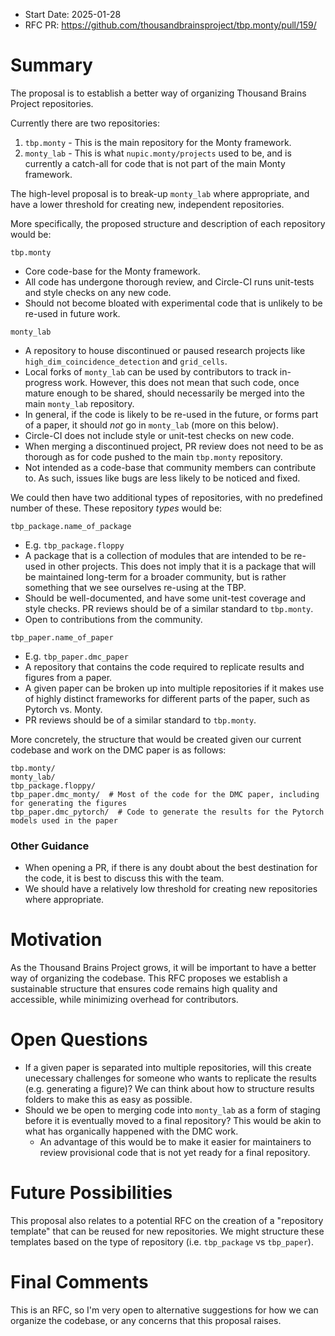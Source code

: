 - Start Date: 2025-01-28
- RFC PR: https://github.com/thousandbrainsproject/tbp.monty/pull/159/

# Summary

The proposal is to establish a better way of organizing Thousand Brains Project repositories.

Currently there are two repositories:

1. `tbp.monty` - This is the main repository for the Monty framework.
2. `monty_lab` - This is what `nupic.monty/projects` used to be, and is currently a catch-all for code that is not part of the main Monty framework.

The high-level proposal is to break-up `monty_lab` where appropriate, and have a lower threshold for creating new, independent repositories.

More specifically, the proposed structure and description of each repository would be:

`tbp.monty`
- Core code-base for the Monty framework.
- All code has undergone thorough review, and Circle-CI runs unit-tests and style checks on any new code.
- Should not become bloated with experimental code that is unlikely to be re-used in future work.

`monty_lab`
- A repository to house discontinued or paused research projects like  `high_dim_coincidence_detection` and `grid_cells`.
- Local forks of `monty_lab` can be used by contributors to track in-progress work. However, this does not mean that such code, once mature enough to be shared, should necessarily be merged into the main `monty_lab` repository.
- In general, if the code is likely to be re-used in the future, or forms part of a paper, it should *not* go in `monty_lab` (more on this below).
- Circle-CI does not include style or unit-test checks on new code. 
- When merging a discontinued project, PR review does not need to be as thorough as for code pushed to the main `tbp.monty` repository.
- Not intended as a code-base that community members can contribute to. As such, issues like bugs are less likely to be noticed and fixed. 

We could then have two additional types of repositories, with no predefined number of these. These repository *types* would be:

`tbp_package.name_of_package`
- E.g. `tbp_package.floppy`
- A package that is a collection of modules that are intended to be re-used in other projects. This does not imply that it is a package that will be maintained long-term for a broader community, but is rather something that we see ourselves re-using at the TBP.
- Should be well-documented, and have some unit-test coverage and style checks. PR reviews should be of a similar standard to `tbp.monty`.
- Open to contributions from the community.

`tbp_paper.name_of_paper`
- E.g. `tbp_paper.dmc_paper`
- A repository that contains the code required to replicate results and figures from a paper.
- A given paper can be broken up into multiple repositories if it makes use of highly distinct frameworks for different parts of the paper, such as Pytorch vs. Monty.
- PR reviews should be of a similar standard to `tbp.monty`.

More concretely, the structure that would be created given our current codebase and work on the DMC paper is as follows:

```
tbp.monty/
monty_lab/
tbp_package.floppy/
tbp_paper.dmc_monty/  # Most of the code for the DMC paper, including for generating the figures
tbp_paper.dmc_pytorch/  # Code to generate the results for the Pytorch models used in the paper
```

### Other Guidance
- When opening a PR, if there is any doubt about the best destination for the code, it is best to discuss this with the team.
- We should have a relatively low threshold for creating new repositories where appropriate.

# Motivation

As the Thousand Brains Project grows, it will be important to have a better way of organizing the codebase. This RFC proposes we establish a sustainable structure that ensures code remains high quality and accessible, while minimizing overhead for contributors.

# Open Questions

- If a given paper is separated into multiple repositories, will this create unecessary challenges for someone who wants to replicate the results (e.g. generating a figure)? We can think about how to structure results folders to make this as easy as possible.
- Should we be open to merging code into `monty_lab` as a form of staging before it is eventually moved to a final repository? This would be akin to what has organically happened with the DMC work.
    - An advantage of this would be to make it easier for maintainers to review provisional code that is not yet ready for a final repository.

# Future Possibilities

This proposal also relates to a potential RFC on the creation of a "repository template" that can be reused for new repositories. We might structure these templates based on the type of repository (i.e. `tbp_package` vs `tbp_paper`).

# Final Comments

This is an RFC, so I'm very open to alternative suggestions for how we can organize the codebase, or any concerns that this proposal raises.